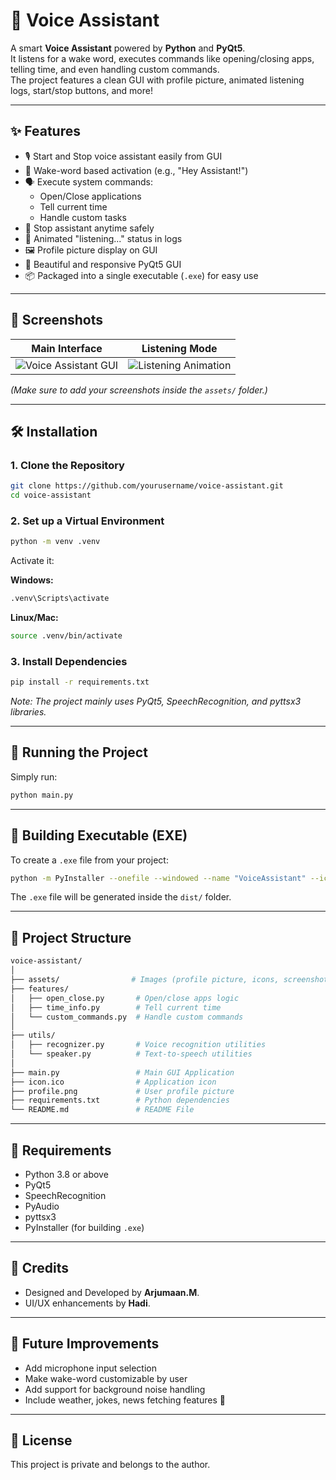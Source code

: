# 🧠 Voice Assistant

A smart **Voice Assistant** powered by **Python** and **PyQt5**.  
It listens for a wake word, executes commands like opening/closing apps, telling time, and even handling custom commands.  
The project features a clean GUI with profile picture, animated listening logs, start/stop buttons, and more!

---

## ✨ Features

- 🎙️ Start and Stop voice assistant easily from GUI
- 🧠 Wake-word based activation (e.g., "Hey Assistant!")
- 🗣️ Execute system commands:
  - Open/Close applications
  - Tell current time
  - Handle custom tasks
- 🔴 Stop assistant anytime safely
- 🚀 Animated "listening..." status in logs
- 🖼️ Profile picture display on GUI
- 🎨 Beautiful and responsive PyQt5 GUI
- 📦 Packaged into a single executable (`.exe`) for easy use

---

## 📸 Screenshots

| Main Interface | Listening Mode |
| :------------: | :-------------: |
| ![Voice Assistant GUI](assets/screenshot1.png) | ![Listening Animation](assets/screenshot2.png) |

*(Make sure to add your screenshots inside the `assets/` folder.)*

---

## 🛠️ Installation

### 1. Clone the Repository

```bash
git clone https://github.com/yourusername/voice-assistant.git
cd voice-assistant
```

### 2. Set up a Virtual Environment

```bash
python -m venv .venv
```

Activate it:

**Windows:**

```bash
.venv\Scripts\activate
```

**Linux/Mac:**

```bash
source .venv/bin/activate
```

### 3. Install Dependencies

```bash
pip install -r requirements.txt
```

*Note: The project mainly uses PyQt5, SpeechRecognition, and pyttsx3 libraries.*

---

## 🚀 Running the Project

Simply run:

```bash
python main.py
```

---

## 🛑 Building Executable (EXE)

To create a `.exe` file from your project:

```bash
python -m PyInstaller --onefile --windowed --name "VoiceAssistant" --icon "icon.ico" main.py
```

The `.exe` file will be generated inside the `dist/` folder.

---

## 📁 Project Structure

```bash
voice-assistant/
│
├── assets/                # Images (profile picture, icons, screenshots)
├── features/
│   ├── open_close.py       # Open/close apps logic
│   ├── time_info.py        # Tell current time
│   └── custom_commands.py  # Handle custom commands
│
├── utils/
│   ├── recognizer.py       # Voice recognition utilities
│   └── speaker.py          # Text-to-speech utilities
│
├── main.py                 # Main GUI Application
├── icon.ico                # Application icon
├── profile.png             # User profile picture
├── requirements.txt        # Python dependencies
└── README.md               # README File
```

---

## 📜 Requirements

- Python 3.8 or above
- PyQt5
- SpeechRecognition
- PyAudio
- pyttsx3
- PyInstaller (for building `.exe`)

---

## 🙌 Credits

- Designed and Developed by **Arjumaan.M**.
- UI/UX enhancements by **Hadi**.

---

## 📣 Future Improvements

- Add microphone input selection
- Make wake-word customizable by user
- Add support for background noise handling
- Include weather, jokes, news fetching features 🌟

---

## 🧹 License

This project is private and belongs to the author.


